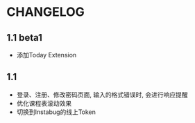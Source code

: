 CHANGELOG
===
1.1 beta1
---
- 添加Today Extension

1.1
---
- 登录、注册、修改密码页面, 输入的格式错误时, 会进行响应提醒
- 优化课程表滚动效果
- 切换到Instabug的线上Token
